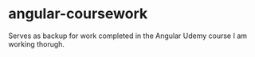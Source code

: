 # angular-coursework
Serves as backup for work completed in the Angular Udemy course I am working thorugh.
